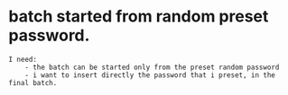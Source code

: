 # batch started from random preset password. 

	I need:
		- the batch can be started only from the preset random password
		- i want to insert directly the password that i preset, in the final batch.
		